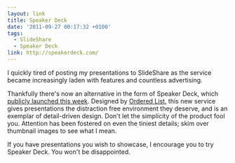 ```yaml
---
layout: link
title: Speaker Deck
date: '2011-09-27 00:17:32 +0100'
tags:
  - SlideShare
  - Speaker Deck
link: http://speakerdeck.com/
---
```

I quickly tired of posting my presentations to SlideShare as the service became increasingly laden with features and countless advertising.

Thankfully there's now an alternative in the form of Speaker Deck, which [publicly launched this week][1]. Designed by [Ordered List][2], this new service gives presentations the distraction free environment they deserve, and is an exemplar of detail-driven design. Don't let the simplicity of the product fool you. Attention has been fostered on even the tiniest details; skim over thumbnail images to see what I mean. 

If you have presentations you wish to showcase, I encourage you to try Speaker Deck. You won't be disappointed.

[1]: http://orderedlist.com/blog/articles/share-presentations-without-the-mess/
[2]: http://orderedlist.com/
